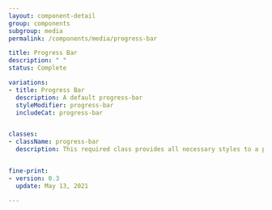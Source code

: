 ```yaml
---
layout: component-detail
group: components
subgroup: media
permalink: /components/media/progress-bar

title: Progress Bar
description: " "
status: Complete

variations:
- title: Progress Bar
  description: A default progress-bar
  styleModifier: progress-bar
  includeCat: progress-bar


classes:
- className: progress-bar
  description: This required class provides all necessary styles to a progress-bar


fine-print:
- version: 0.3
  update: May 13, 2021

---
```

